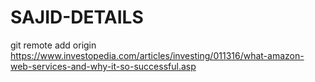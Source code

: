 # SAJID-DETAILS
git remote add origin
<https://www.investopedia.com/articles/investing/011316/what-amazon-web-services-and-why-it-so-successful.asp>

